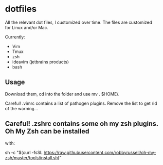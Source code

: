 # dotfiles
All the relevant dot files, I customized over time.
The files are customized for Linux and/or Mac.

Currently:

*   Vim
*   Tmux
*   zsh
*   ideavim (jetbrains products)
*   bash

## Usage
Download them, cd into the folder and use mv .<FILE> $HOME/.<FILE> 

Careful! .vimrc contains a list of pathogen plugins. Remove the list to get rid of
the warning...

## Careful! .zshrc contains some oh my zsh plugins. Oh My Zsh can be installed
with:

sh -c "$(curl -fsSL https://raw.githubusercontent.com/robbyrussell/oh-my-zsh/master/tools/install.sh)"
